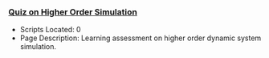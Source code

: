 ### [Quiz on Higher Order Simulation](https://www.apmonitor.com/pdc/index.php/Main/QuizModelSimulation)
- Scripts Located: 0
- Page Description: Learning assessment on higher order dynamic system simulation.
